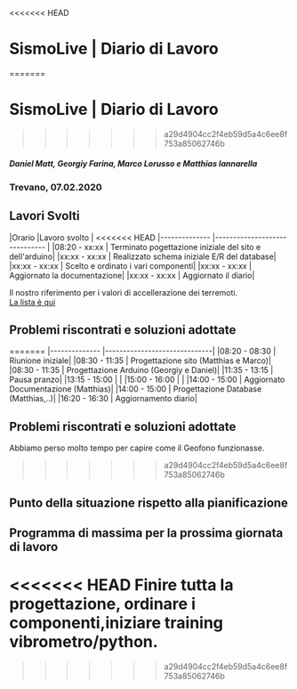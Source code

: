 <<<<<<< HEAD
# SismoLive | Diario di Lavoro 
=======
# SismoLive | Diario di Lavoro
>>>>>>> a29d4904cc2f4eb59d5a4c6ee8f753a85062746b
##### Daniel Matt, Georgiy Farina, Marco Lorusso e Matthias Iannarella
### Trevano, 07.02.2020

## Lavori Svolti
|Orario          |Lavoro svolto                 |
<<<<<<< HEAD
|--------------  |------------------------------                                               |
|08:20 - xx:xx | Terminato pogettazione iniziale del sito e dell'arduino|
|xx:xx - xx:xx | Realizzato schema iniziale E/R del database|
|xx:xx - xx:xx | Scelto e ordinato i vari componenti|
|xx:xx - xx:xx | Aggiornato la documentazione|
|xx:xx - xx:xx | Aggiornato il diario|

Il nostro riferimento per i valori di accellerazione dei terremoti.<br>
[La lista è qui](https://en.wikipedia.org/wiki/Peak_ground_acceleration)

##  Problemi riscontrati e soluzioni adottate

=======
|--------------  |------------------------------|
|08:20 - 08:30 | Riunione iniziale|
|08:30 - 11:35 | Progettazione sito (Matthias e Marco)|
|08:30 - 11:35 | Progettazione Arduino (Georgiy e Daniel)|
|11:35 - 13:15 | Pausa pranzo|
|13:15 - 15:00 | |
|15:00 - 16:00 | |
|14:00 - 15:00 | Aggiornato Documentazione (Matthias)|
|14:00 - 15:00 | Progettazione Database (Matthias,..)|
|16:20 - 16:30 | Aggiornamento diario|



##  Problemi riscontrati e soluzioni adottate
Abbiamo perso molto tempo per capire come il Geofono funzionasse.
>>>>>>> a29d4904cc2f4eb59d5a4c6ee8f753a85062746b

##  Punto della situazione rispetto alla pianificazione


## Programma di massima per la prossima giornata di lavoro
<<<<<<< HEAD
Finire tutta la progettazione, ordinare i componenti,iniziare training vibrometro/python.
=======
>>>>>>> a29d4904cc2f4eb59d5a4c6ee8f753a85062746b
